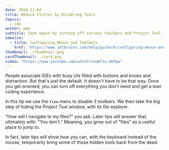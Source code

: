 ```yaml
---
date: 2018-11-04
title: Reduce Clutter by Disabling Tools
topics:
  - ide
author: pwe
subtitle: Save space by turning off various toolbars and Project Tool.
seealso:
  - title: Configuring Menus and Toolbars
    href: "https://www.jetbrains.com/help/pycharm/configuring-menus-and-toolbars.html"
thumbnail: ./thumbnail.png
cardThumbnail: ./card.png
video: "https://www.youtube.com/watch?v=wDYJx-mkPpw"
---
```


People associate IDEs with busy UIs filled with buttons and knobs and distraction. But that's just the default. It doesn't have to be that way. Once you get oriented, you can turn off everything you don't need and get a lean coding experience.

In this tip we use the `View` menu to disable 3 toolbars. We then take the big step of hiding the Project Tool window, with its file explorer.

"How will I navigate to my files?" you ask. Later tips will answer that, ultimately with: "You don't." Meaning, you grow out of "files" as a useful place to jump to.

In fact, later tips will show how you can, with the keyboard instead of the mouse, temporarily bring some of those hidden tools back from the dead.
